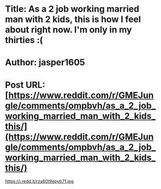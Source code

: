 # Title: As a 2 job working married man with 2 kids, this is how I feel about right now. I'm only in my thirties :(
# Author: jasper1605
# Post URL: [https://www.reddit.com/r/GMEJungle/comments/ompbvh/as_a_2_job_working_married_man_with_2_kids_this/](https://www.reddit.com/r/GMEJungle/comments/ompbvh/as_a_2_job_working_married_man_with_2_kids_this/)


https://i.redd.it/rza60t9epyb71.jpg